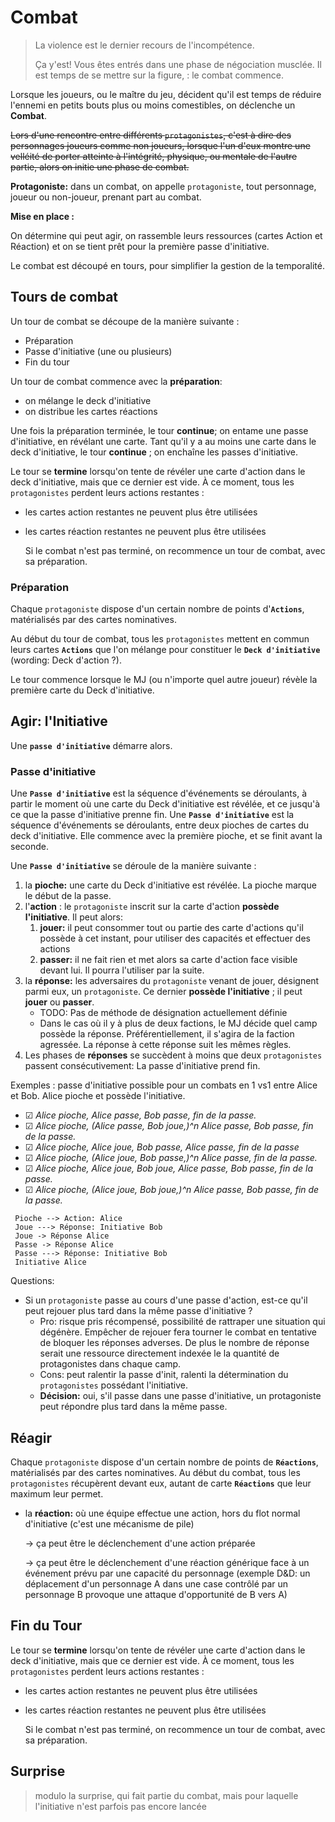 # Combat

> La violence est le dernier recours de l'incompétence.
>
> Ça y'est! Vous êtes entrés dans une phase de négociation musclée. Il est temps de se mettre sur la figure, : le combat commence.

Lorsque les joueurs, ou le maître du jeu, décident qu'il est temps de réduire l'ennemi en petits bouts plus ou moins comestibles, on déclenche un **Combat**.

~~Lors d'une rencontre entre différents `protagonistes`, c'est à dire des personnages joueurs comme non joueurs, lorsque l'un d'eux montre une velléité de porter atteinte à l'intégrité, physique, ou mentale de l'autre partie, alors on initie une phase de combat.~~

**Protagoniste:** dans un combat, on appelle `protagoniste`, tout personnage, joueur ou non-joueur, prenant part au combat.

**Mise en place :**

On détermine qui peut agir, on rassemble leurs ressources \(cartes Action et Réaction\) et on se tient prêt pour la première passe d'initiative.

Le combat est découpé en tours, pour simplifier la gestion de la temporalité.

## Tours de combat

Un tour de combat se découpe de la manière suivante :

* Préparation
* Passe d'initiative \(une ou plusieurs\) 
* Fin du tour

Un tour de combat commence avec la **préparation**:

* on mélange le deck d'initiative
* on distribue les cartes réactions

Une fois la préparation terminée, le tour **continue**; on entame une passe d'initiative, en révélant une carte. Tant qu'il y a au moins une carte dans le deck d'initiative, le tour **continue** ; on enchaîne les passes d'initiative.

Le tour se **termine** lorsqu'on tente de révéler une carte d'action dans le deck d'initiative, mais que ce dernier est vide. À ce moment, tous les `protagonistes` perdent leurs actions restantes :

* les cartes action restantes ne peuvent plus être utilisées
* les cartes réaction restantes ne peuvent plus être utilisées

  Si le combat n'est pas terminé, on recommence un tour de combat, avec sa préparation.

### Préparation

Chaque `protagoniste` dispose d'un certain nombre de points d'**`Actions`**, matérialisés par des cartes nominatives.

Au début du tour de combat, tous les `protagonistes` mettent en commun leurs cartes **`Actions`** que l'on mélange pour constituer le **`Deck d'initiative`** \(wording: Deck d'action ?\).

Le tour commence lorsque le MJ \(ou n'importe quel autre joueur\) révèle la première carte du Deck d'initiative.

## Agir: l'Initiative

Une **`passe d'initiative`** démarre alors.

### Passe d'initiative

Une **`Passe d'initiative`** est la séquence d'événements se déroulants, à partir le moment où une carte du Deck d'initiative est révélée, et ce jusqu'à ce que la passe d'initiative prenne fin. Une **`Passe d'initiative`** est la séquence d'événements se déroulants, entre deux pioches de cartes du deck d'initiative. Elle commence avec la première pioche, et se finit avant la seconde.

Une **`Passe d'initiative`** se déroule de la manière suivante :

1. la **pioche:** une carte du Deck d'initiative est révélée. La pioche marque le début de la passe. 
2. l'**action** : le `protagoniste` inscrit sur la carte d'action **possède l'initiative**. Il peut alors:
   1. **jouer:** il peut consommer tout ou partie des carte d'actions qu'il possède à cet instant, pour utiliser des capacités et effectuer des actions
   2. **passer:** il ne fait rien et met alors sa carte d'action face visible devant lui. Il pourra l'utiliser par la suite. 
3. la **réponse:** les adversaires du `protagoniste` venant de jouer, désignent parmi eux, un `protagoniste`. Ce dernier **possède l'initiative** ; il peut **jouer** ou **passer**.
   * TODO: Pas de méthode de désignation actuellement définie
   * Dans le cas où il y à plus de deux factions, le MJ décide quel camp possède la réponse. Préférentiellement, il s'agira de la faction agressée. La réponse à cette réponse suit les mêmes règles. 
4. Les phases de **réponses** se succèdent à moins que deux `protagonistes` passent consécutivement: La passe d'initiative prend fin.

Exemples : passe d'initiative possible pour un combats en 1 vs1 entre Alice et Bob. Alice pioche et possède l'initiative.

* ☑ _Alice pioche, Alice passe, Bob passe, fin de la passe._
* ☑ _Alice pioche, \(Alice passe, Bob joue,\)^n Alice passe, Bob passe, fin de la passe._
* ☑ _Alice pioche, Alice joue, Bob passe, Alice passe, fin de la passe_
* ☑ _Alice pioche, \(Alice joue, Bob passe,\)^n Alice passe, fin de la passe._
* ☑ _Alice pioche, Alice joue, Bob joue, Alice passe, Bob passe, fin de la passe._
* ☑ _Alice pioche, \(Alice joue, Bob joue,\)^n Alice passe, Bob passe, fin de la passe._

```text
 Pioche --> Action: Alice 
 Joue ---> Réponse: Initiative Bob
 Joue -> Réponse Alice
 Passe -> Réponse Alice
 Passe ---> Réponse: Initiative Bob
 Initiative Alice
```

Questions:

* Si un `protagoniste` passe au cours d'une passe d'action, est-ce qu'il peut rejouer plus tard dans la même passe d'initiative ?
  * Pro: risque pris récompensé, possibilité de rattraper une situation qui dégénère. Empêcher de rejouer fera tourner le combat en tentative de bloquer les réponses adverses. De plus le nombre de réponse serait une ressource directement indexée le la quantité de protagonistes dans chaque camp. 
  * Cons: peut ralentir la passe d'init, ralenti la détermination du `protagonistes` possédant l'initiative. 
  * **Décision:** oui, s'il passe dans une passe d'initiative, un protagoniste peut répondre plus tard dans la même passe. 

## Réagir

Chaque `protagoniste` dispose d'un certain nombre de points de **`Réactions`**, matérialisés par des cartes nominatives. Au début du combat, tous les `protagonistes` récupèrent devant eux, autant de carte **`Réactions`** que leur maximum leur permet.

* la **réaction:** où une équipe effectue une action, hors du flot normal d'initiative \(c'est une mécanisme de pile\)

  -&gt; ça peut être le déclenchement d'une action préparée

  -&gt; ça peut être le déclenchement d'une réaction générique face à un événement prévu par une capacité du personnage \(exemple D&D: un déplacement d'un personnage A dans une case contrôlé par un personnage B provoque une attaque d'opportunité de B vers A\)

## Fin du Tour

Le tour se **termine** lorsqu'on tente de révéler une carte d'action dans le deck d'initiative, mais que ce dernier est vide. À ce moment, tous les `protagonistes` perdent leurs actions restantes :

* les cartes action restantes ne peuvent plus être utilisées
* les cartes réaction restantes ne peuvent plus être utilisées

  Si le combat n'est pas terminé, on recommence un tour de combat, avec sa préparation.

## Surprise

> modulo la surprise, qui fait partie du combat, mais pour laquelle l'initiative n'est parfois pas encore lancée

